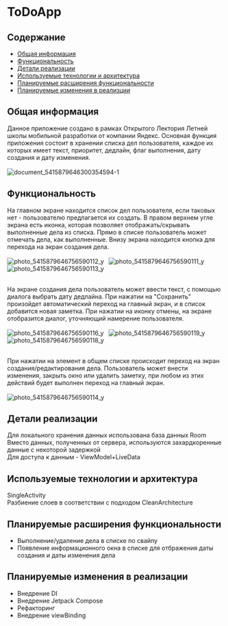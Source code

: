 # ToDoApp   

## Содержание
* [Общая информация](#general-info)
* [Функциональность](#technologies)
* [Детали реализации](#implementation_details)
* [Используемые технологии и архитектура](#used_technologies_and_architecture)
* [Планируемые расширения функциональности](#planning_teckhnologies_extention)
* [Планируемые изменения в реализции](#planning_implementation_changes)

## Общая информация
Данное приложение создано в рамках Открытого Лектория Летней школы мобильной разработки от компании Яндекс. Основная функция приложения состоит в хранении списка дел пользователя, каждое их которых имеет текст, приоритет, дедлайн, флаг выполнения, дату создания и дату изменения.   
<br />
![document_5415879646300354594-_1_](https://github.com/nnn233/ToDoApp/assets/126052177/d1cbe172-cb3a-44c2-a05d-ab1310e96f4f)   


## Функциональность
На главном экране находится список дел пользователя, если таковых нет - пользователю предлагается их создать. В правом верхнем угле экрана есть иконка, которая позволяет отображать/скрывать выполненные дела из списка. Прямо в списке пользователь может отмечать дела, как выполненные. Внизу экрана находится кнопка для перехода на экран создания дела.   
<br />
![photo_5415879646756590112_y](https://github.com/nnn233/ToDoApp/assets/126052177/b7cc021f-5415-4826-a375-c954164cc86e)&ensp;
![photo_5415879646756590111_y](https://github.com/nnn233/ToDoApp/assets/126052177/799c622d-c52a-46a2-8e4e-a077e82d5aad)&ensp;
![photo_5415879646756590113_y](https://github.com/nnn233/ToDoApp/assets/126052177/408637e8-9950-42db-92a9-443c29604f7d)   
<br />
  
На экране создания дела пользователь может ввести текст, с помощью диалога выбрать дату дедлайна. При нажатии на "Сохранить" произойдет автоматический переход на главный экран, и в список добавится новая заметка. При нажатии на иконку отмены, на экране отобразится диалог, уточняющий намерение пользователя.   
<br />
![photo_5415879646756590116_y](https://github.com/nnn233/ToDoApp/assets/126052177/9f8f84b1-591d-4523-949b-856708298fa4)&ensp;
![photo_5415879646756590119_y](https://github.com/nnn233/ToDoApp/assets/126052177/77c088f0-62b4-4a24-aa38-ad910ff190bb)&ensp;
![photo_5415879646756590118_y](https://github.com/nnn233/ToDoApp/assets/126052177/3622b397-fa98-4d8b-8d0d-285aba158600)   
<br />
   
При нажатии на элемент в общем списке происходит переход на экран создания/редактирования дела. Пользователь может внести изменения, закрыть окно или удалить заметку, при любом из этих действий будет выполнен переход на главный экран.   
<br />
![photo_5415879646756590114_y](https://github.com/nnn233/ToDoApp/assets/126052177/d4798f37-c981-460e-a4a9-ac37a8988803)   

## Детали реализации
Для локального хранения данных использована база данных Room  
Вместо данных, полученных от сервера, используются захардкоренные данные с некоторой задержкой   
Для доступа к данным -  ViewModel+LiveData

## Используемые технологии и архитектура
SingleActivity   
Разбиение слоев в соответствии с подходом CleanArchitecture

## Планируемые расширения функциональности
* Выполнение/удаление дела в списке по свайпу
* Появление информационного окна в списке для отбражения даты создания и даты изменения дела

## Планируемые изменения в реализации
* Внедрение DI
* Внедрение Jetpack Compose
* Рефакторинг
* Внедрение viewBinding
